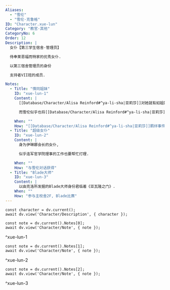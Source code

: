 ```yaml
---
Aliases:
  - "雪伦"
  - "雪伦·克鲁格"
ID: "Character.xue-lun"
Category: "教官·其他"
CategoryNo: 6
Order: 12
Description: |
  女仆【第三学生宿舍·管理员】

  侍奉莱恩福而特家的优秀女仆.

  以第三宿舍管理员的身份

  支持者VII班的成员.

Notes:
  - Title: "情同姐妹"
    ID: "xue-lun-1"
    Content: |
      [[Database/Character/Alisa Reinford#^ya-li-sha|亚莉莎]]对她就有如姐姐般仰慕,

      而雪伦似乎也将[[Database/Character/Alisa Reinford#^ya-li-sha|亚莉莎]]当作妹妹一样看待.

    When: ""
    How: "[[Database/Character/Alisa Reinford#^ya-li-sha|亚莉莎]]羁绊事件"
  - Title: "超级女仆"
    ID: "xue-lun-2"
    Content: |
      身为伊琳娜会长的女仆,

      似乎连军官学院理事的工作也要帮忙打理.

    When: ""
    How: "与雪伦对话获得"
  - Title: "Blade大师"
    ID: "xue-lun-3"
    Content: |
      以由克洛所发掘的Blade大师身份君临着《亚瓦隆之门》.
    When: ""
    How: "参与主校舍2F, Blade比赛"
---
```

```dataviewjs
const character = dv.current();
await dv.view('Character/Description', { character });
```

```dataviewjs
const note = dv.current().Notes[0];
await dv.view('Character/Note', { note });
```
^xue-lun-1

```dataviewjs
const note = dv.current().Notes[1];
await dv.view('Character/Note', { note });
```
^xue-lun-2

```dataviewjs
const note = dv.current().Notes[2];
await dv.view('Character/Note', { note });
```
^xue-lun-3